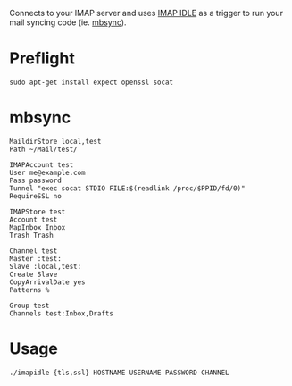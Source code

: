 Connects to your IMAP server and uses [IMAP IDLE](https://tools.ietf.org/html/rfc2177) as a trigger to run your mail syncing code (ie. [mbsync](http://isync.sourceforge.net)).

# Preflight

    sudo apt-get install expect openssl socat

# mbsync

    MaildirStore local,test
    Path ~/Mail/test/
    
    IMAPAccount test
    User me@example.com
    Pass password
    Tunnel "exec socat STDIO FILE:$(readlink /proc/$PPID/fd/0)"
    RequireSSL no
    
    IMAPStore test
    Account test
    MapInbox Inbox
    Trash Trash
    
    Channel test
    Master :test:
    Slave :local,test:
    Create Slave
    CopyArrivalDate yes
    Patterns %
    
    Group test
    Channels test:Inbox,Drafts

# Usage

    ./imapidle {tls,ssl} HOSTNAME USERNAME PASSWORD CHANNEL
